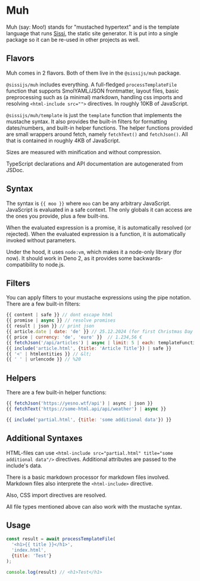 # Muh

Muh (say: Moo!) stands for "mustached hypertext" and is the template language that runs [Sissi](https://sissi.js.org), the static site generator. It is put into a single package so it can be re-used in other projects as well.

## Flavors

Muh comes in 2 flavors. Both of them live in the `@sissijs/muh` package.

`@sissijs/muh` includes everything. A full-fledged `processTemplateFile` function that supports SmolYAML/JSON frontmatter, layout files, basic preprocessing such as (a minimal) markdown, handling css imports and resolving `<html-include src="">` directives. In roughly 10KB of JavaScript.

`@sissijs/muh/template` is just the `template` function that implements the mustache syntax. It also provides the built-in filters for formatting dates/numbers, and built-in helper functions. The helper functions provided are small wrappers around fetch, namely `fetchText()` and `fetchJson()`. All that is contained in roughly 4KB of JavaScript.

Sizes are measured with minification and without compression.

TypeScript declarations and API documentation are autogenerated from JSDoc.

## Syntax

The syntax is `{{ moo }}` where `moo` can be any arbitrary JavaScript. JavaScript is evaluated in a safe context. The only globals it can access are the ones you provide, plus a few built-ins.

When the evaluated expression is a promise, it is automatically resolved (or rejected). When the evaluated expression is a function, it is automatically invoked without parameters.

Under the hood, it uses `node:vm`, which makes it a node-only library (for now). It should work in Deno 2, as it provides some backwards-compatibility to node.js.

## Filters

You can apply filters to your mustache expressions using the pipe notation. There are a few built-in filters:

```js
{{ content | safe }} // dont escape html
{{ promise | async }} // resolve promises
{{ result | json }} // print json
{{ article.date | date: 'de' }} // 25.12.2024 (for first Christmas Day 2024)
{{ price | currency: 'de', 'euro' }}  // 1.234,56 €
{{ fetchJson('/api/articles') | async | limit: 5 | each: templateFunction }} 
{{ include('article.html', {title: 'Article Title'}) | safe }}
{{ '<' | htmlentities }} // &lt;
{{ ' ' | urlencode }} // %20
```

## Helpers

There are a few built-in helper functions:

```js
{{ fetchJson('https://yesno.wtf/api') | async | json }}
{{ fetchText('https://some-html.api/api/weather') | async }}

{{ include('partial.html', {title: 'some additional data'}) }}
```

## Additional Syntaxes

HTML-files can use `<html-include src="partial.html" title="some additional data"/>` directives.
Additional attributes are passed to the include's data.

There is a basic markdown processor for markdown files involved.
Markdown files also interprete the `<html-include>` directive.

Also, CSS import directives are resolved.

All file types mentioned above can also work with the mustache syntax.

## Usage

```js
const result = await processTemplateFile(
  '<h1>{{ title }}</h1>',
  'index.html', 
  {title: 'Test'}
);

console.log(result) // <h1>Test</h1>
```
